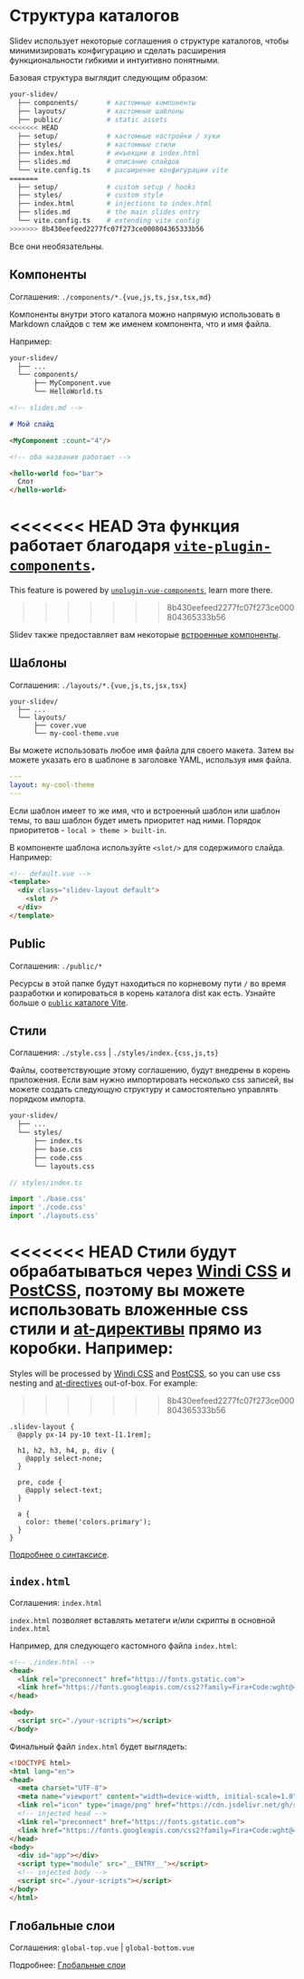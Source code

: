 # Структура каталогов

Slidev использует некоторые соглашения о структуре каталогов, чтобы минимизировать конфигурацию и сделать расширения функциональности гибкими и интуитивно понятными.

Базовая структура выглядит следующим образом:

```bash
your-slidev/
  ├── components/       # кастомные компоненты
  ├── layouts/          # кастомные шаблоны
  ├── public/           # static assets
<<<<<<< HEAD
  ├── setup/            # кастомные настройки / хуки
  ├── styles/           # кастомные стили
  ├── index.html        # инъекции в index.html
  ├── slides.md         # описание слайдов
  └── vite.config.ts    # расширение конфигурации vite
=======
  ├── setup/            # custom setup / hooks
  ├── styles/           # custom style
  ├── index.html        # injections to index.html
  ├── slides.md         # the main slides entry
  └── vite.config.ts    # extending vite config
>>>>>>> 8b430eefeed2277fc07f273ce000804365333b56
```

Все они необязательны.

## Компоненты

Соглашения: `./components/*.{vue,js,ts,jsx,tsx,md}`

Компоненты внутри этого каталога можно напрямую использовать в Markdown слайдов с тем же именем компонента, что и имя файла.

Например:

```bash
your-slidev/
  ├── ...
  └── components/
      ├── MyComponent.vue
      └── HelloWorld.ts
```

```md
<!-- slides.md -->

# Мой слайд

<MyComponent :count="4"/>

<!-- оба названия работают -->

<hello-world foo="bar">
  Слот
</hello-world>
```

<<<<<<< HEAD
Эта функция работает благодаря [`vite-plugin-components`](https://github.com/antfu/vite-plugin-components).
=======
This feature is powered by [`unplugin-vue-components`](https://github.com/antfu/unplugin-vue-components), learn more there.
>>>>>>> 8b430eefeed2277fc07f273ce000804365333b56

Slidev также предоставляет вам некоторые [встроенные компоненты](/builtin/components).

## Шаблоны

Соглашения: `./layouts/*.{vue,js,ts,jsx,tsx}`

```
your-slidev/
  ├── ...
  └── layouts/
      ├── cover.vue
      └── my-cool-theme.vue
```

Вы можете использовать любое имя файла для своего макета. Затем вы можете указать его в шаблоне в заголовке YAML, используя имя файла.

```yaml
---
layout: my-cool-theme
---
```

Если шаблон имеет то же имя, что и встроенный шаблон или шаблон темы, то ваш шаблон будет иметь приоритет над ними. Порядок приоритетов - `local > theme > built-in`.

В компоненте шаблона используйте `<slot/>` для содержимого слайда. Например:

```html
<!-- default.vue -->
<template>
  <div class="slidev-layout default">
    <slot />
  </div>
</template>
```

## Public

Соглашения: `./public/*`

Ресурсы в этой папке будут находиться по корневому пути `/` во время разработки и копироваться в корень каталога dist как есть. Узнайте больше о [`public` каталоге Vite](https://vitejs.dev/guide/assets.html#the-public-directory).

## Стили

Соглашения: `./style.css` | `./styles/index.{css,js,ts}`

Файлы, соответствующие этому соглашению, будут внедрены в корень приложения. Если вам нужно импортировать несколько css записей, вы можете создать следующую структуру и самостоятельно управлять порядком импорта.

```bash
your-slidev/
  ├── ...
  └── styles/
      ├── index.ts
      ├── base.css
      ├── code.css
      └── layouts.css
```

```ts
// styles/index.ts

import './base.css'
import './code.css'
import './layouts.css'
```

<<<<<<< HEAD
Стили будут обрабатываться через [Windi CSS](http://windicss.org/) и [PostCSS](https://postcss.org/), поэтому вы можете использовать вложенные css стили и [at-директивы](https://windicss.org/features/directives.html) прямо из коробки. Например:
=======
Styles will be processed by [Windi CSS](https://windicss.org/) and [PostCSS](https://postcss.org/), so you can use css nesting and [at-directives](https://windicss.org/features/directives.html) out-of-box. For example:
>>>>>>> 8b430eefeed2277fc07f273ce000804365333b56

```less
.slidev-layout {
  @apply px-14 py-10 text-[1.1rem];

  h1, h2, h3, h4, p, div {
    @apply select-none;
  }

  pre, code {
    @apply select-text;
  }

  a {
    color: theme('colors.primary');
  }
}
```

[Подробнее о синтаксисе](https://windicss.org/features/directives.html).

## `index.html`

Соглашения: `index.html`

`index.html` позволяет вставлять метатеги и/или скрипты в основной `index.html`

Например, для следующего кастомного файла `index.html`:

```html
<!-- ./index.html -->
<head>
  <link rel="preconnect" href="https://fonts.gstatic.com">
  <link href="https://fonts.googleapis.com/css2?family=Fira+Code:wght@400;600&family=Nunito+Sans:wght@200;400;600&display=swap" rel="stylesheet">
</head>

<body>
  <script src="./your-scripts"></script>
</body>
```

Финальный файл `index.html` будет выглядеть:

```html
<!DOCTYPE html>
<html lang="en">
<head>
  <meta charset="UTF-8">
  <meta name="viewport" content="width=device-width, initial-scale=1.0">
  <link rel="icon" type="image/png" href="https://cdn.jsdelivr.net/gh/slidevjs/slidev/assets/favicon.png">
  <!-- injected head -->
  <link rel="preconnect" href="https://fonts.gstatic.com">
  <link href="https://fonts.googleapis.com/css2?family=Fira+Code:wght@400;600&family=Nunito+Sans:wght@200;400;600&display=swap" rel="stylesheet">
</head>
<body>
  <div id="app"></div>
  <script type="module" src="__ENTRY__"></script>
  <!-- injected body -->
  <script src="./your-scripts"></script>
</body>
</html>
```

## Глобальные слои

Соглашения: `global-top.vue` | `global-bottom.vue`

Подробнее: [Глобальные слои](/custom/global-layers)

